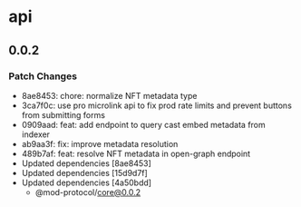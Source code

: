 # api

## 0.0.2

### Patch Changes

- 8ae8453: chore: normalize NFT metadata type
- 3ca7f0c: use pro microlink api to fix prod rate limits and prevent buttons from submitting forms
- 0909aad: feat: add endpoint to query cast embed metadata from indexer
- ab9aa3f: fix: improve metadata resolution
- 489b7af: feat: resolve NFT metadata in open-graph endpoint
- Updated dependencies [8ae8453]
- Updated dependencies [15d9d7f]
- Updated dependencies [4a50bdd]
  - @mod-protocol/core@0.0.2

